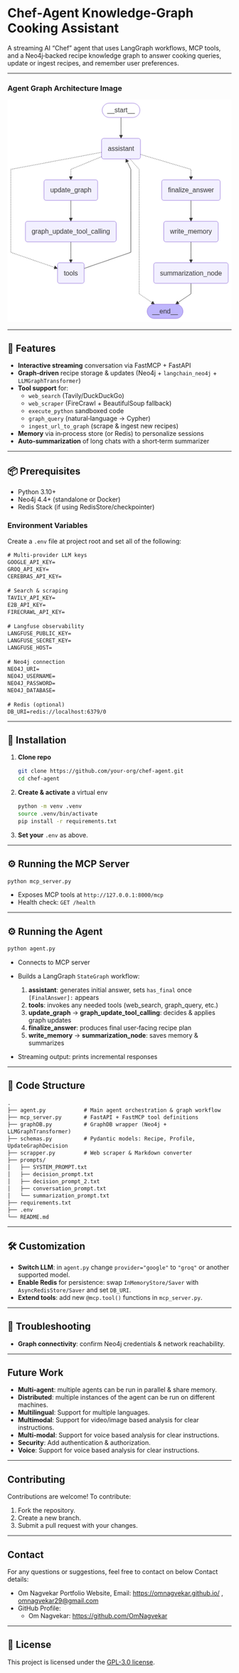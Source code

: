 # Chef‑Agent Knowledge‑Graph Cooking Assistant

A streaming AI “Chef” agent that uses LangGraph workflows, MCP tools, and a Neo4j‑backed recipe knowledge graph to answer cooking queries, update or ingest recipes, and remember user preferences.

---

### Agent Graph Architecture Image

![alt text](https://github.com/OmNagvekar/Chef-agent/blob/main/graph.png?raw=true)

---

## 🚀 Features

- **Interactive streaming** conversation via FastMCP + FastAPI  
- **Graph‑driven** recipe storage & updates (Neo4j + `langchain_neo4j` + `LLMGraphTransformer`)  
- **Tool support** for:
  - `web_search` (Tavily/DuckDuckGo)
  - `web_scraper` (FireCrawl + BeautifulSoup fallback)
  - `execute_python` sandboxed code
  - `graph_query` (natural‑language → Cypher)
  - `ingest_url_to_graph` (scrape & ingest new recipes)
- **Memory** via in‑process store (or Redis) to personalize sessions  
- **Auto‑summarization** of long chats with a short‑term summarizer  

---

## 📦 Prerequisites

- Python 3.10+  
- Neo4j 4.4+ (standalone or Docker)  
- Redis Stack (if using RedisStore/checkpointer)  

### Environment Variables

Create a `.env` file at project root and set all of the following:

```.env
# Multi‑provider LLM keys
GOOGLE_API_KEY=
GROQ_API_KEY=
CEREBRAS_API_KEY=

# Search & scraping
TAVILY_API_KEY=
E2B_API_KEY=
FIRECRAWL_API_KEY=

# Langfuse observability
LANGFUSE_PUBLIC_KEY=
LANGFUSE_SECRET_KEY=
LANGFUSE_HOST=

# Neo4j connection
NEO4J_URI=
NEO4J_USERNAME=
NEO4J_PASSWORD=
NEO4J_DATABASE=

# Redis (optional)
DB_URI=redis://localhost:6379/0
```
---

## 🔧 Installation

1. **Clone repo**

   ```bash
   git clone https://github.com/your-org/chef-agent.git
   cd chef-agent
   ```

2. **Create & activate** a virtual env

   ```bash
   python -m venv .venv
   source .venv/bin/activate
   pip install -r requirements.txt
   ```

3. **Set your** `.env` as above.

---

## ⚙️ Running the MCP Server

```bash
python mcp_server.py
```

* Exposes MCP tools at `http://127.0.0.1:8000/mcp`
* Health check: `GET /health`

---

## ⚙️ Running the Agent

```bash
python agent.py
```

* Connects to MCP server
* Builds a LangGraph `StateGraph` workflow:

  1. **assistant**: generates initial answer, sets `has_final` once `[FinalAnswer]:` appears
  2. **tools**: invokes any needed tools (web\_search, graph\_query, etc.)
  3. **update\_graph** → **graph\_update\_tool\_calling**: decides & applies graph updates
  4. **finalize\_answer**: produces final user‑facing recipe plan
  5. **write\_memory** → **summarization\_node**: saves memory & summarizes
* Streaming output: prints incremental responses

---

## 📂 Code Structure

```
.
├── agent.py            # Main agent orchestration & graph workflow
├── mcp_server.py       # FastAPI + FastMCP tool definitions
├── graphDB.py          # GraphDB wrapper (Neo4j + LLMGraphTransformer)
├── schemas.py          # Pydantic models: Recipe, Profile, UpdateGraphDecision
├── scrapper.py         # Web scraper & Markdown converter
├── prompts/
│   ├── SYSTEM_PROMPT.txt
│   ├── decision_prompt.txt
│   ├── decision_prompt_2.txt
│   ├── conversation_prompt.txt
│   └── summarization_prompt.txt
├── requirements.txt
├── .env
└── README.md
```

---

## 🛠️ Customization

* **Switch LLM**: in `agent.py` change `provider="google"` to `"groq"` or another supported model.
* **Enable Redis** for persistence: swap `InMemoryStore/Saver` with `AsyncRedisStore/Saver` and set `DB_URI`.
* **Extend tools**: add new `@mcp.tool()` functions in `mcp_server.py`.

---

## 🐞 Troubleshooting

* **Graph connectivity**: confirm Neo4j credentials & network reachability.

---

## Future Work

* **Multi-agent**: multiple agents can be run in parallel & share memory.
* **Distributed**: multiple instances of the agent can be run on different machines.
* **Multilingual**: Support for multiple languages.
* **Multimodal**: Support for video/image based analysis for clear instructions.
* **Multi-modal**: Support for voice based analysis for clear instructions.
* **Security**: Add authentication & authorization.
* **Voice**: Support for voice based analysis for clear instructions.

---

## Contributing

Contributions are welcome! To contribute:
1. Fork the repository.
2. Create a new branch.
3. Submit a pull request with your changes.

---

## Contact

For any questions or suggestions, feel free to contact on below Contact details:

- Om Nagvekar Portfolio Website, Email: https://omnagvekar.github.io/ , omnagvekar29@gmail.com
- GitHub Profile:
   - Om Nagvekar: https://github.com/OmNagvekar

---

## 📜 License

This project is licensed under the [GPL-3.0 license](LICENSE).
